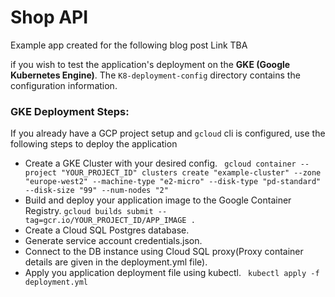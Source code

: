 # Shop API

Example app created for the following blog post
Link TBA

if you wish to test the application's deployment on the **GKE (Google Kubernetes Engine)**. The ``K8-deployment-config`` directory contains the configuration information.

### GKE Deployment Steps:
If you already have a GCP project setup and ``gcloud`` cli is configured, use the following steps to deploy the application
- Create a GKE Cluster with your desired config.
`` gcloud container --project "YOUR_PROJECT_ID" clusters create "example-cluster" --zone "europe-west2" --machine-type "e2-micro" --disk-type "pd-standard" --disk-size "99" --num-nodes "2"``
- Build and deploy your application image to the Google Container Registry.
``gcloud builds submit --tag=gcr.io/YOUR_PROJECT_ID/APP_IMAGE .``
- Create a Cloud SQL Postgres database.
- Generate service account credentials.json.
- Connect to the DB instance using Cloud SQL proxy(Proxy container details are given in the deployment.yml file).
- Apply you application deployment file using kubectl.
`` kubectl apply -f deployment.yml``




